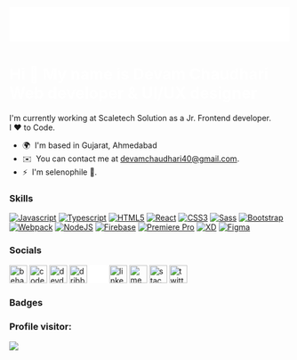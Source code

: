 <picture> 
 <source media="(prefers-color-scheme: light)" srcset="https://github.com/Devamchaudhari/Devamchaudhari/blob/main/light_img.png" width="900px">
  <img src="https://github.com/Devamchaudhari/Devamchaudhari/blob/main/GITHUB%20README.png" width="900px">
</picture>
<br>
<h1 style="color:white;">Hi 👋 My name is Devam Chaudhari
<br>
Web developer & UI/UX designer
  </h1>


I'm currently working at Scaletech Solution as a Jr. Frontend developer. <br>
I ❤️ to Code.

* 🌍  I'm based in Gujarat, Ahmedabad
* ✉️  You can contact me at [devamchaudhari40@gmail.com](mailto:devamchaudhari40@gmail.com).
* ⚡  I'm selenophile 🌙.

### Skills

<p align="left">
<a href="https://developer.mozilla.org/en-US/docs/Web/JavaScript" target="_blank" rel="noreferrer"><img src="https://raw.githubusercontent.com/danielcranney/readme-generator/main/public/icons/skills/javascript-colored.svg" width="36" height="36" alt="Javascript" /></a>
<a href="https://www.typescriptlang.org/" target="_blank" rel="noreferrer"><img src="https://raw.githubusercontent.com/danielcranney/readme-generator/main/public/icons/skills/typescript-colored.svg" width="36" height="36" alt="Typescript" /></a>
<a href="https://developer.mozilla.org/en-US/docs/Glossary/HTML5" target="_blank" rel="noreferrer"><img src="https://raw.githubusercontent.com/danielcranney/readme-generator/main/public/icons/skills/html5-colored.svg" width="36" height="36" alt="HTML5" /></a>
<a href="https://reactjs.org/" target="_blank" rel="noreferrer"><img src="https://raw.githubusercontent.com/danielcranney/readme-generator/main/public/icons/skills/react-colored.svg" width="36" height="36" alt="React" /></a>
<a href="https://www.w3.org/TR/CSS/#css" target="_blank" rel="noreferrer"><img src="https://raw.githubusercontent.com/danielcranney/readme-generator/main/public/icons/skills/css3-colored.svg" width="36" height="36" alt="CSS3" /></a>
<a href="https://sass-lang.com/" target="_blank" rel="noreferrer"><img src="https://raw.githubusercontent.com/danielcranney/readme-generator/main/public/icons/skills/sass-colored.svg" width="36" height="36" alt="Sass" /></a>
<a href="https://getbootstrap.com/" target="_blank" rel="noreferrer"><img src="https://raw.githubusercontent.com/danielcranney/readme-generator/main/public/icons/skills/bootstrap-colored.svg" width="36" height="36" alt="Bootstrap" /></a>
<a href="https://webpack.js.org/" target="_blank" rel="noreferrer"><img src="https://raw.githubusercontent.com/danielcranney/readme-generator/main/public/icons/skills/webpack-colored.svg" width="36" height="36" alt="Webpack" /></a>
<a href="https://nodejs.org/en/" target="_blank" rel="noreferrer"><img src="https://raw.githubusercontent.com/danielcranney/readme-generator/main/public/icons/skills/nodejs-colored.svg" width="36" height="36" alt="NodeJS" /></a>
<a href="https://firebase.google.com/" target="_blank" rel="noreferrer"><img src="https://raw.githubusercontent.com/danielcranney/readme-generator/main/public/icons/skills/firebase-colored.svg" width="36" height="36" alt="Firebase" /></a>
<a href="https://www.adobe.com/uk/products/premiere.html" target="_blank" rel="noreferrer"><img src="https://raw.githubusercontent.com/danielcranney/readme-generator/main/public/icons/skills/premierepro-colored.svg" width="36" height="36" alt="Premiere Pro" /></a>
<a href="https://www.adobe.com/uk/products/xd.html" target="_blank" rel="noreferrer"><img src="https://raw.githubusercontent.com/danielcranney/readme-generator/main/public/icons/skills/xd-colored.svg" width="36" height="36" alt="XD" /></a>
<a href="https://www.figma.com/" target="_blank" rel="noreferrer"><img src="https://raw.githubusercontent.com/danielcranney/readme-generator/main/public/icons/skills/figma-colored.svg" width="36" height="36" alt="Figma" /></a>
</p>


### Socials

<p align="left"> <a href="https://www.behance.com/devamchaud7cf7" target="_blank" rel="noreferrer"><img src="https://raw.githubusercontent.com/danielcranney/readme-generator/main/public/icons/socials/behance.svg" width="32" height="32" title="behance"/></a> <a href="https://www.codepen.io/devam-chaudhari" target="_blank" rel="noreferrer"><img src="https://cdn.iconscout.com/icon/free/png-256/free-codepen-8-461781.png" width="32" height="32" title="codepen" /></a> <a href="https://www.dev.to/chaudharidevam" target="_blank" rel="noreferrer"><img src="https://d2fltix0v2e0sb.cloudfront.net/dev-black.png" width="32" height="32" title="devdotto"/></a> <a href="https://www.dribbble.com/ChaudhariDevam" target="_blank" rel="noreferrer"><img src="https://raw.githubusercontent.com/danielcranney/readme-generator/main/public/icons/socials/dribbble.svg" width="32" height="32" title="dribbble"/></a> <a href="https://www.github.com/Devamchaudhari" target="_blank" rel="noreferrer"><img src="https://github.com/Devamchaudhari/Devamchaudhari/blob/main/Vector.png" width="32" height="32" title="github"/></a> <a href="https://www.linkedin.com/in/devam-chaudhari-537ba7134/" target="_blank" rel="noreferrer"><img src="https://raw.githubusercontent.com/danielcranney/readme-generator/main/public/icons/socials/linkedin.svg" width="32" height="32" title="linkedin" /></a> <a href="http://www.medium.com/@devamchaudhari40" target="_blank" rel="noreferrer"><img src="https://raw.githubusercontent.com/danielcranney/readme-generator/main/public/icons/socials/medium.svg" width="32" height="32" title="medium"/></a> <a href="https://stackoverflow.com/users/17909143/chaudhari-devam" target="_blank" rel="noreferrer"><img src="https://raw.githubusercontent.com/danielcranney/readme-generator/main/public/icons/socials/stackoverflow.svg" width="32" height="32" title="stackoverflow"/></a> <a href="https://www.twitter.com/ChaudhariDevam" target="_blank" rel="noreferrer"><img src="https://raw.githubusercontent.com/danielcranney/readme-generator/main/public/icons/socials/twitter.svg" width="32" height="32" title="twitter"/></a></p>

### Badges


### Profile visitor:
![](https://komarev.com/ghpvc/?username=Devamchaudhari&color=orange&style=flat-square)

<!---
Devamchaudhari/Devamchaudhari is a ✨ special ✨ repository because its `README.md` (this file) appears on your GitHub profile.
You can click the Preview link to take a look at your changes.
--->
